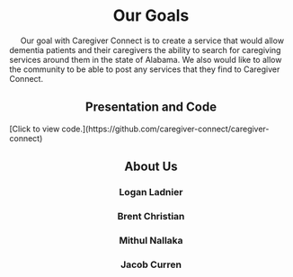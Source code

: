 
<h1 align="center">Our Goals</h1>
&nbsp;&nbsp;&nbsp;&nbsp; Our goal with Caregiver Connect is to create a service that would allow dementia patients and their caregivers the ability to search for caregiving services around them in the state of Alabama. We also would like to allow the community 
to be able to post any services that they find to Caregiver Connect.


<h2 align="center">Presentation and Code</h2>
[Click to view code.](https://github.com/caregiver-connect/caregiver-connect)


<h2 align="center">About Us</h2>

<h3 align="center">Logan Ladnier</h3>

<h3 align="center">Brent Christian</h3>

<h3 align="center">Mithul Nallaka</h3>

<h3 align="center">Jacob Curren</h3>

